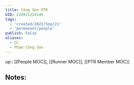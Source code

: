 ```yaml
---
title: Công Sơn PTR
UID: 220921224146
tags:
  - 'created/2022/Sep/21'
  - 'permanent/people'
publish: False
aliases:
  - CC
  - Phạm Công Sơn
---
```

up:: [[People MOC]], [[Runner MOC]], [[PTR Member MOC]]

## Notes:
